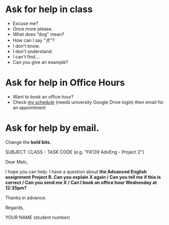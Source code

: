 # Ask for help in class 
* Excuse me? 
* Once more please.  
* What does "dog" mean? 
* How can I say "犬"?
* I don't know. 
* I don't understand. 
* I can't find.... 
* Can you give an example? 


# Ask for help in Office Hours
* Want to book an office hour? 
* Check [my schedule](https://docs.google.com/document/d/1ydVVh1pVCZWGxAm30T-ElaN6DKU9PnTRtCALHgC-c9U/edit?usp=sharing) (needs university Google Drive login) then email for an appointment


# Ask for help by email. 
Change the **bold bits.**



SUBJECT: CLASS - TASK CODE (e.g. "FK139 AdvEng - Project 2")

Dear Malc, 


I hope you can help. I have a question about **the Advanced English assignment Project B. Can you explain X again / Can you tell me if this is correct / Can you send me X / Can I book an office hour Wednesday at 12:35pm?**


Thanks in advance.


Regards, 


YOUR NAME (student number)